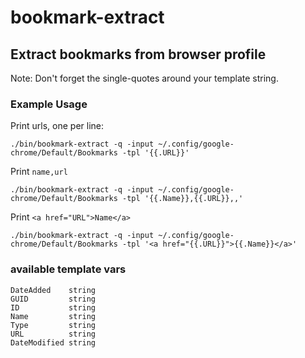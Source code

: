 # bookmark-extract

## Extract bookmarks from browser profile

Note: Don't forget the single-quotes around your template string.

### Example Usage

Print urls, one per line:

```
./bin/bookmark-extract -q -input ~/.config/google-chrome/Default/Bookmarks -tpl '{{.URL}}'
```

Print `name,url`

```
./bin/bookmark-extract -q -input ~/.config/google-chrome/Default/Bookmarks -tpl '{{.Name}},{{.URL}},,'
```

Print `<a href="URL">Name</a>`

```
./bin/bookmark-extract -q -input ~/.config/google-chrome/Default/Bookmarks -tpl '<a href="{{.URL}}">{{.Name}}</a>'
```


### available template vars

```
DateAdded    string
GUID         string
ID           string
Name         string
Type         string
URL          string 
DateModified string     
```
